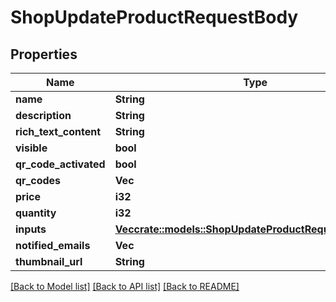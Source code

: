 # ShopUpdateProductRequestBody

## Properties

Name | Type | Description | Notes
------------ | ------------- | ------------- | -------------
**name** | **String** |  | 
**description** | **String** |  | 
**rich_text_content** | **String** |  | 
**visible** | **bool** |  | 
**qr_code_activated** | **bool** |  | 
**qr_codes** | **Vec<i32>** |  | 
**price** | **i32** |  | 
**quantity** | **i32** |  | 
**inputs** | [**Vec<crate::models::ShopUpdateProductRequestBodyInput>**](ShopUpdateProductRequestBodyInput.md) |  | 
**notified_emails** | **Vec<String>** |  | 
**thumbnail_url** | **String** |  | 

[[Back to Model list]](../README.md#documentation-for-models) [[Back to API list]](../README.md#documentation-for-api-endpoints) [[Back to README]](../README.md)


